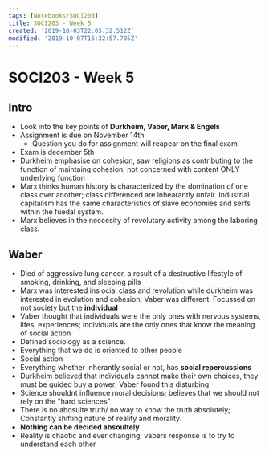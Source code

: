 ```yaml
---
tags: [Notebooks/SOCI203]
title: SOCI203 - Week 5
created: '2019-10-03T22:05:32.512Z'
modified: '2019-10-07T16:32:57.705Z'
---
```


# SOCI203 - Week 5

## Intro

* Look into the key points of **Durkheim, Vaber, Marx & Engels**
* Assignment is due on November 14th
  - Question you do for assignment will reapear on the final exam
* Exam is december 5th
* Durkheim emphasise on cohesion, saw religions as contributing to the function of maintaing cohesion; not concerned with content ONLY underlying function
* Marx thinks human history is characterized by the domination of one class over another; class differenced are inhearantly unfair. Industrial capitalism has the same characteristics of slave economies and serfs within the fuedal system.
* Marx believes in the neccesity of revolutary activity among the laboring class.

## Waber

* Died of aggressive lung cancer, a result of a destructive lifestyle of smoking, drinking, and sleeping pills
* Marx was interested ins ocial class and revolution while durkheim was interested in evolution and cohesion; Vaber was different. Focussed on not society but the **individual**
* Vaber thought that individuals were the only ones with nervous systems, lifes, experiences; individuals are the only ones that know the meaning of social action
* Defined sociology as a science.
* Everything that we do is oriented to other people
* Social action
* Everything whether inherantly social or not, has **social repercussions**
* Durkheim believed that individuals cannot make their own choices, they must be guided buy a power; Vaber found this disturbing
* Science shouldnt influence moral decisions; believes that we should not rely on the "hard sciences"
* There is no abosulte truth/ no way to know the truth absolutely; Constantly shifting nature of reality and morality.
* **Nothing can be decided absoultely**
* Reality is chaotic and ever changing; vabers response is to try to understand each other
